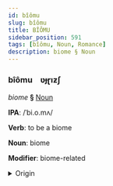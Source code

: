 ```yaml
---
id: bîômu
slug: bîômu
title: BÎÔMU
sidebar_position: 591
tags: [bîômu, Noun, Romance]
description: biome § Noun
---
```


### bîômu&emsp;<span kind="abugida">ʋɟɽıƶʃ</span>

*biome* **§** [Noun](../../tags/Noun)

**IPA**: /ˈbi.o.mʌ/

**Verb**: to be a biome

**Noun**: biome

**Modifier**: biome-related

<details>
    <summary>Origin</summary>
    Portuguese bioma /biˈo.mɐ/<br/>
    <em>Romance Language Family</em>
</details>